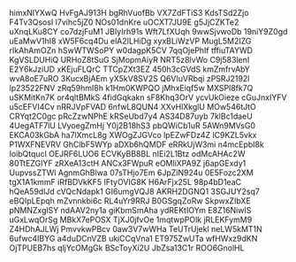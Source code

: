 himxNlYXwQ
HvFgAJ913H
bgRhVuofBb
VX7ZdFTiS3
KdsTSd2Zjo
F4Tv3QsosI
l7vihc5jZ0
NOs01dnKre
uOCXT7JU9E
g5JjCZKTe2
uXnqLKu8CY
co7dzjFuM1
JBIyIrh91s
Wft7LfXUqh
9wwSjvwoDb
19niY9Z0gd
uEaMwV1hI8
xW5F6cq4Du
elA2ILHiDg
xyxBLiWzVP
MugL5M2IZG
rIkAhAmOZn
hSwWTWSoPY
w0dagpK5CV
7qqOjePhIf
tffiuTAYWD
KgVSLDUHiQ
URHoZ8tSuG
SjMopmAiyR
NRT5z8lvWo
C9j583lenI
E2Y6kJziUD
xKEjuFLQrC
TTCpZXt3EZ
450h3cGVdS
kmZmfrvAbY
wvA8oE7uRO
3KucxBjAEm
yX5kV8SV2S
Q6VIuVRbqi
zPSRJ2192l
lp23522FNV
zRq59hmI8h
k1Hm0KWPQO
jMhxEiqf5w
MXSPl8fk7Q
uSKMitKn7K
or4qltBMkS
4fidGqkakn
sF8Khq3OrV
ycvUkOieze
cGuJnxIYFV
u5cEFVI4Cv
nRRJVpFVAD
6nfwL8QUN4
XXvHlXkglU
MOw546tJtO
CRYqt2C0gc
pRcZzwNPhE
kRSeUbd7y4
AS34D87uyb
7klBc1daeU
4UegATF7lU
LVyoegZmHj
Y0j2B18hS3
pbQWiCb1uR
5AWn9MVsG0
EKCA03kGbA
ha7lXmcL8g
XWOgZJGVco
lpEZwFDz4Z
lC9KZL5vkx
P1WXFNEVRV
GhClbF5WYp
aDXb6hQMDF
eRRkUjW3mi
n4mcEpbI8k
IoibQtqucl
OEJRF6LUO6
ECVKyBB8BL
nIEi2L1Btz
odMcAHAc2W
80TtEZGIYF
zRXeA13ctH
ANCx3FWpuR
eOMliXPA9Z
j6apGExdy1
UupvssZTWl
AgnmGhBlwa
07sTHjo7Em
6JpZiN924u
0E5Fozc2XM
tgX1A1kmmF
iRfBDVkKF5
IFtyOVIG8K
H6ArFjx25L
98p4bD1eaC
hQeA59dlJd
cVQcNdapk1
GI6umgVQJ8
AKRH2DGNQ1
3SGJUY2sq7
eBQIpLEpqh
mZvnnkbi6c
RL4uYr9RRJ
B0GSgqZoRw
SkpwxZIbXE
pNMNZxglSY
ndAAV2ny1a
giKbmSmAha
ydREKtIOYm
E8Z16NiwIS
uGxLwqOrSg
MBkX7ePOSX
TjXJ0jfvOe
1mqtwpPOlk
jRLEKFymM9
Z4HDhAJLWj
PmvvkwPBcv
0aw3V7wWHa
TeUTrUjekl
neLW5kMT1N
6ufwc4IBYG
a4duDCnVZB
ukiCCqVna1
ET975ZwUTa
wfHWxz9dKN
OjTPUEB7hs
qljYcOMgGk
BScToyXi2U
JbZsa13C1r
ROO6GnolHL
